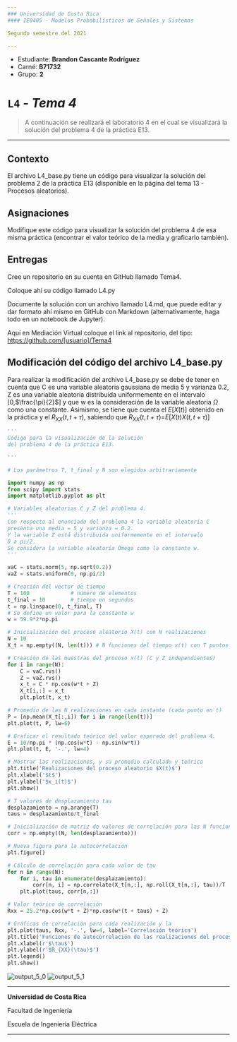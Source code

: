 ```yaml
---
### Universidad de Costa Rica
#### IE0405 - Modelos Probabilísticos de Señales y Sistemas

Segundo semestre del 2021

---
```


[comment]: <> (Modificar esta sección con datos personales)

* Estudiante: **Brandon Cascante Rodríguez**
* Carné: **B71732**
* Grupo: **2**

# `L4` - *Tema 4*

> A continuación se realizará el laboratorio 4 en el cual se visualizará la solución del problema 4 de la práctica E13. 


---
## Contexto
El archivo L4_base.py tiene un código para visualizar la solución del problema 2 de la práctica E13 (disponible en la página del tema 13 - Procesos aleatorios).

## Asignaciones
Modifique este código para visualizar la solución del problema 4 de esa misma práctica (encontrar el valor teórico de la media y graficarlo también).

## Entregas
Cree un repositorio en su cuenta en GitHub llamado Tema4.

Coloque ahí su código llamado L4.py

Documente la solución con un archivo llamado L4.md, que puede editar y dar formato ahí mismo en GitHub con Markdown (alternativamente, haga todo en un notebook de Jupyter).

Aquí en Mediación Virtual coloque el link al repositorio, del tipo: https://github.com/[usuario]/Tema4

## Modificación del código del archivo L4_base.py

Para realizar la modificación del archivo L4_base.py se debe de tener en cuenta que C es una variable aleatoria gaussiana de media 5 y varianza 0.2, Z es una variable aleatoria distribuida uniformemente en el intervalo [0,$\frac{\pi}{2}$] y que w es la consideración de la variable aleatoria $\Omega$ como una constante.
Asimismo, se tiene que cuenta el $E[X(t)]$ obtenido en la práctica y el $R_{XX}(t,t+\tau)$, sabiendo que $R_{XX}(t,t+\tau)$=$E[X(t)X(t,t+\tau)]$


```python
'''
Código para la visualización de la solución
del problema 4 de la práctica E13.

''' 

# Los parámetros T, t_final y N son elegidos arbitrariamente

import numpy as np
from scipy import stats
import matplotlib.pyplot as plt

# Variables aleatorias C y Z del problema 4.
'''
Con respecto al enunciado del problema 4 la variable aleatoria C
presenta una media = 5 y varianza = 0.2.
Y la variable Z está distribuida uniformemente en el intervalo
0 a pi/2.
Se considera la variable aleatoria Omega como la constante w.
'''

vaC = stats.norm(5, np.sqrt(0.2))
vaZ = stats.uniform(0, np.pi/2)

# Creación del vector de tiempo
T = 100				# número de elementos
t_final = 10		# tiempo en segundos
t = np.linspace(0, t_final, T)
# Se define un valor para la constante w
w = 59.9*2*np.pi

# Inicialización del proceso aleatorio X(t) con N realizaciones
N = 10
X_t = np.empty((N, len(t)))	# N funciones del tiempo x(t) con T puntos

# Creación de las muestras del proceso x(t) (C y Z independientes)
for i in range(N):
	C = vaC.rvs()
	Z = vaZ.rvs()
	x_t = C * np.cos(w*t + Z)
	X_t[i,:] = x_t
	plt.plot(t, x_t)

# Promedio de las N realizaciones en cada instante (cada punto en t)
P = [np.mean(X_t[:,i]) for i in range(len(t))]
plt.plot(t, P, lw=6)

# Graficar el resultado teórico del valor esperado del problema 4.
E = 10/np.pi * (np.cos(w*t) - np.sin(w*t))
plt.plot(t, E, '-.', lw=4)

# Mostrar las realizaciones, y su promedio calculado y teórico
plt.title('Realizaciones del proceso aleatorio $X(t)$')
plt.xlabel('$t$')
plt.ylabel('$x_i(t)$')
plt.show()

# T valores de desplazamiento tau
desplazamiento = np.arange(T)
taus = desplazamiento/t_final

# Inicialización de matriz de valores de correlación para las N funciones
corr = np.empty((N, len(desplazamiento)))

# Nueva figura para la autocorrelación
plt.figure()

# Cálculo de correlación para cada valor de tau
for n in range(N):
	for i, tau in enumerate(desplazamiento):
		corr[n, i] = np.correlate(X_t[n,:], np.roll(X_t[n,:], tau))/T
	plt.plot(taus, corr[n,:])

# Valor teórico de correlación
Rxx = 25.2*np.cos(w*t + Z)*np.cos(w*(t + taus) + Z)

# Gráficas de correlación para cada realización y la
plt.plot(taus, Rxx, '-.', lw=4, label='Correlación teórica')
plt.title('Funciones de autocorrelación de las realizaciones del proceso')
plt.xlabel(r'$\tau$')
plt.ylabel(r'$R_{XX}(\tau)$')
plt.legend()
plt.show()

```

![output_5_0](https://user-images.githubusercontent.com/93451387/142360004-c041fd80-058e-4e78-8bb4-a65deda51221.png)
![output_5_1](https://user-images.githubusercontent.com/93451387/142360032-ab143aca-d92d-4d53-adb6-285cd89ac21e.png)

    



   
    


---

**Universidad de Costa Rica**

Facultad de Ingeniería

Escuela de Ingeniería Eléctrica

---
